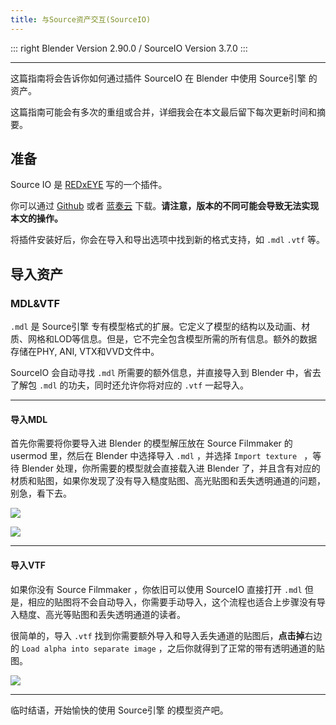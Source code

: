 ```yaml
---
title: 与Source资产交互(SourceIO)
---
```

::: right
Blender Version 2.90.0 / SourceIO Version 3.7.0
:::

---

这篇指南将会告诉你如何通过插件 SourceIO 在 Blender 中使用 Source引擎 的资产。

这篇指南可能会有多次的重组或合并，详细我会在本文最后留下每次更新时间和摘要。

## 准备

Source IO 是 [REDxEYE](https://github.com/REDxEYE) 写的一个插件。

你可以通过 [Github](https://github.com/REDxEYE/SourceIO/releases) 或者 [蓝奏云](https://wwa.lanzous.com/i56F2gghfsh) 下载。**请注意，版本的不同可能会导致无法实现本文的操作。**

将插件安装好后，你会在导入和导出选项中找到新的格式支持，如 `.mdl` `.vtf` 等。

## 导入资产

### MDL&VTF

`.mdl` 是 Source引擎 专有模型格式的扩展。它定义了模型的结构以及动画、材质、网格和LOD等信息。但是，它不完全包含模型所需的所有信息。额外的数据存储在PHY, ANI, VTX和VVD文件中。

SourceIO 会自动寻找 `.mdl` 所需要的额外信息，并直接导入到 Blender 中，省去了解包 `.mdl` 的功夫，同时还允许你将对应的 `.vtf` 一起导入。

---

#### 导入MDL

首先你需要将你要导入进 Blender 的模型解压放在 Source Filmmaker 的 usermod 里，然后在 Blender 中选择导入 `.mdl` ，并选择 `Import texture ` ，等待 Blender 处理，你所需要的模型就会直接载入进 Blender 了，并且含有对应的材质和贴图，如果你发现了没有导入糙度贴图、高光贴图和丢失透明通道的问题，别急，看下去。

![](https://pic.downk.cc/item/5f577c02160a154a67acdcbd.jpg)

![](https://pic.downk.cc/item/5f577c88160a154a67ad01f7.jpg)

---

#### 导入VTF

如果你没有 Source Filmmaker ，你依旧可以使用 SourceIO 直接打开 `.mdl` 但是，相应的贴图将不会自动导入，你需要手动导入，这个流程也适合上步骤没有导入糙度、高光等贴图和丢失透明通道的读者。

很简单的，导入 `.vtf` 找到你需要额外导入和导入丢失通道的贴图后，**点击掉**右边的 `Load alpha into separate image` ，之后你就得到了正常的带有透明通道的贴图。

![](https://pic.downk.cc/item/5f577db9160a154a67ad54bc.jpg)

---

临时结语，开始愉快的使用 Source引擎 的模型资产吧。